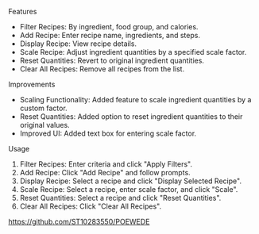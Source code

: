  Features
- Filter Recipes: By ingredient, food group, and calories.
- Add Recipe: Enter recipe name, ingredients, and steps.
- Display Recipe: View recipe details.
- Scale Recipe: Adjust ingredient quantities by a specified scale factor.
- Reset Quantities: Revert to original ingredient quantities.
- Clear All Recipes: Remove all recipes from the list.

 Improvements
- Scaling Functionality: Added feature to scale ingredient quantities by a custom factor.
- Reset Quantities: Added option to reset ingredient quantities to their original values.
- Improved UI: Added text box for entering scale factor.

 Usage
1. Filter Recipes: Enter criteria and click "Apply Filters".
2. Add Recipe: Click "Add Recipe" and follow prompts.
3. Display Recipe: Select a recipe and click "Display Selected Recipe".
4. Scale Recipe: Select a recipe, enter scale factor, and click "Scale".
5. Reset Quantities: Select a recipe and click "Reset Quantities".
6. Clear All Recipes: Click "Clear All Recipes".

https://github.com/ST10283550/POEWEDE

